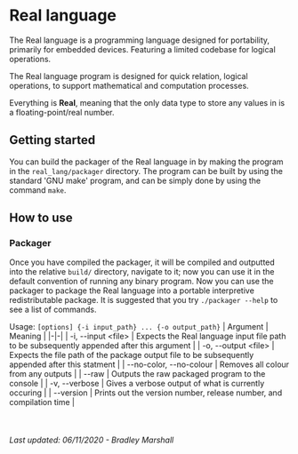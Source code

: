 # Real language
The Real language is a programming language designed for portability, primarily for embedded devices. Featuring a limited codebase for logical operations.

The Real language program is designed for quick relation, logical operations, to support mathematical and computation processes.

Everything is **Real**, meaning that the only data type to store any values in is a floating-point/real number.

## Getting started
You can build the packager of the Real language in by making the program in the `real_lang/packager` directory. The program can be built by using the standard 'GNU make' program, and can be simply done by using the command `make`.

## How to use
### Packager
Once you have compiled the packager, it will be compiled and outputted into the relative `build/` directory, navigate to it; now you can use it in the default convention of running any binary program. Now you can use the packager to package the Real language into a portable interpretive redistributable package. It is suggested that you try `./packager --help` to see a list of commands.

Usage: `[options] {-i input_path} ... {-o output_path}`
| Argument | Meaning |
|-|-|
| -i, <nobr>--input</nobr> &lt;file&gt; | Expects the Real language input file path to be subsequently appended after this argument |
| -o, <nobr>--output</nobr> &lt;file&gt; | Expects the file path of the package output file to be subsequently appended after this statment |
| <nobr>--no-color</nobr>, <nobr>--no-colour</nobr> | Removes all colour from any outputs |
| <nobr>--raw</nobr> | Outputs the raw packaged program to the console |
| -v, <nobr>--verbose</nobr> | Gives a verbose output of what is currently occuring |
| <nobr>--version</nobr> | Prints out the version number, release number, and compilation time |

<br>

###### Last updated: 06/11/2020 - Bradley Marshall